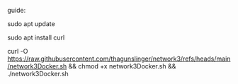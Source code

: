 guide:



sudo apt update

sudo apt install curl

curl -O https://raw.githubusercontent.com/thagunslinger/network3/refs/heads/main/network3Docker.sh && chmod +x network3Docker.sh && ./network3Docker.sh
